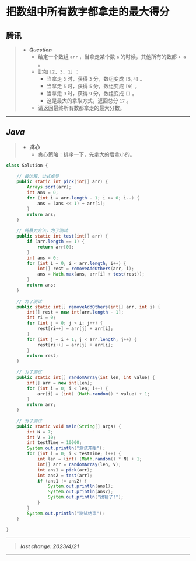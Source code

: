 # 把数组中所有数字都拿走的最大得分

## 腾讯

> - ***Question***
>   - 给定一个数组 `arr` ，当拿走某个数 `a` 的时候，其他所有的数都 `+ a` 。
>   - 比如 `[2, 3, 1]` ：
>     - 当拿走 `3` 时，获得 `3` 分，数组变成 `[5,4]` 。
>     - 当拿走 `5` 时，获得 `5` 分，数组变成 `[9]` 。
>     - 当拿走 `9` 时，获得 `9` 分，数组变成 `[]` 。
>     - 这是最大的拿取方式，返回总分 `17` 。
>   - 请返回最终所有数都拿走的最大分数。

---

## *Java*

> - ***贪心***
>   - 贪心策略：排序一下，先拿大的后拿小的。

```java
class Solution {
    
    // 最优解，公式推导
    public static int pick(int[] arr) {
        Arrays.sort(arr);
        int ans = 0;
        for (int i = arr.length - 1; i >= 0; i--) {
            ans = (ans << 1) + arr[i];
        }
        return ans;
    }
    
    // 纯暴力方法，为了测试
    public static int test(int[] arr) {
        if (arr.length == 1) {
            return arr[0];
        }
        int ans = 0;
        for (int i = 0; i < arr.length; i++) {
            int[] rest = removeAddOthers(arr, i);
            ans = Math.max(ans, arr[i] + test(rest));
        }
        return ans;
    }
    
    // 为了测试
    public static int[] removeAddOthers(int[] arr, int i) {
        int[] rest = new int[arr.length - 1];
        int ri = 0;
        for (int j = 0; j < i; j++) {
            rest[ri++] = arr[j] + arr[i];
        }
        for (int j = i + 1; j < arr.length; j++) {
            rest[ri++] = arr[j] + arr[i];
        }
        return rest;
    }
    
    // 为了测试
    public static int[] randomArray(int len, int value) {
        int[] arr = new int[len];
        for (int i = 0; i < len; i++) {
            arr[i] = (int) (Math.random() * value) + 1;
        }
        return arr;
    }
    
    // 为了测试
    public static void main(String[] args) {
        int N = 7;
        int V = 10;
        int testTime = 10000;
        System.out.println("测试开始");
        for (int i = 0; i < testTime; i++) {
            int len = (int) (Math.random() * N) + 1;
            int[] arr = randomArray(len, V);
            int ans1 = pick(arr);
            int ans2 = test(arr);
            if (ans1 != ans2) {
                System.out.println(ans1);
                System.out.println(ans2);
                System.out.println("出错了!");
            }
        }
        System.out.println("测试结束");
    }
    
}
```

---

> ***last change: 2023/4/21***

---

